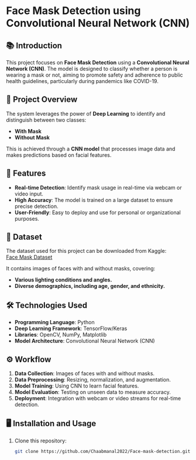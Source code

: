 # Face Mask Detection using Convolutional Neural Network (CNN)

## 📚 Introduction
This project focuses on **Face Mask Detection** using a **Convolutional Neural Network (CNN)**. The model is designed to classify whether a person is wearing a mask or not, aiming to promote safety and adherence to public health guidelines, particularly during pandemics like COVID-19.

## 🧠 Project Overview
The system leverages the power of **Deep Learning** to identify and distinguish between two classes:
- **With Mask**
- **Without Mask**

This is achieved through a **CNN model** that processes image data and makes predictions based on facial features.

## 🚀 Features
- **Real-time Detection**: Identify mask usage in real-time via webcam or video input.
- **High Accuracy**: The model is trained on a large dataset to ensure precise detection.
- **User-Friendly**: Easy to deploy and use for personal or organizational purposes.

## 📁 Dataset
The dataset used for this project can be downloaded from Kaggle:  
[Face Mask Dataset](https://www.kaggle.com/datasets/omkargurav/face-mask-dataset)  

It contains images of faces with and without masks, covering:
- **Various lighting conditions and angles.**
- **Diverse demographics, including age, gender, and ethnicity.**

## 🛠️ Technologies Used
- **Programming Language**: Python
- **Deep Learning Framework**: TensorFlow/Keras
- **Libraries**: OpenCV, NumPy, Matplotlib
- **Model Architecture**: Convolutional Neural Network (CNN)

## ⚙️ Workflow
1. **Data Collection**: Images of faces with and without masks.
2. **Data Preprocessing**: Resizing, normalization, and augmentation.
3. **Model Training**: Using CNN to learn facial features.
4. **Model Evaluation**: Testing on unseen data to measure accuracy.
5. **Deployment**: Integration with webcam or video streams for real-time detection.

## 🖥️ Installation and Usage
1. Clone this repository:
   ```bash
   git clone https://github.com/Chaabmanal2022/Face-mask-detection.git
